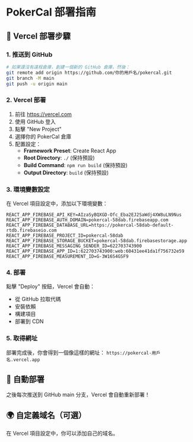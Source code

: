 # PokerCal 部署指南

## 🚀 Vercel 部署步驟

### 1. 推送到 GitHub
```bash
# 如果還沒有遠程倉庫，創建一個新的 GitHub 倉庫，然後：
git remote add origin https://github.com/你的用戶名/pokercal.git
git branch -M main
git push -u origin main
```

### 2. Vercel 部署
1. 前往 https://vercel.com
2. 使用 GitHub 登入
3. 點擊 "New Project"
4. 選擇你的 PokerCal 倉庫
5. 配置設定：
   - **Framework Preset**: Create React App
   - **Root Directory**: `./` (保持預設)
   - **Build Command**: `npm run build` (保持預設)
   - **Output Directory**: `build` (保持預設)

### 3. 環境變數設定
在 Vercel 項目設定中，添加以下環境變數：

```
REACT_APP_FIREBASE_API_KEY=AIzaSyBQXGD-Ofc_Eba2EJ2SaWdj4XW8uLN9Nus
REACT_APP_FIREBASE_AUTH_DOMAIN=pokercal-58dab.firebaseapp.com
REACT_APP_FIREBASE_DATABASE_URL=https://pokercal-58dab-default-rtdb.firebaseio.com
REACT_APP_FIREBASE_PROJECT_ID=pokercal-58dab
REACT_APP_FIREBASE_STORAGE_BUCKET=pokercal-58dab.firebasestorage.app
REACT_APP_FIREBASE_MESSAGING_SENDER_ID=622703743900
REACT_APP_FIREBASE_APP_ID=1:622703743900:web:60431ee41da1f756732e59
REACT_APP_FIREBASE_MEASUREMENT_ID=G-3W16S4GSF9
```

### 4. 部署
點擊 "Deploy" 按鈕，Vercel 會自動：
- 從 GitHub 拉取代碼
- 安裝依賴
- 構建項目
- 部署到 CDN

### 5. 取得網址
部署完成後，你會得到一個像這樣的網址：
`https://pokercal-用戶名.vercel.app`

## 🔄 自動部署
之後每次推送到 GitHub main 分支，Vercel 會自動重新部署！

## 🌍 自定義域名（可選）
在 Vercel 項目設定中，你可以添加自己的域名。